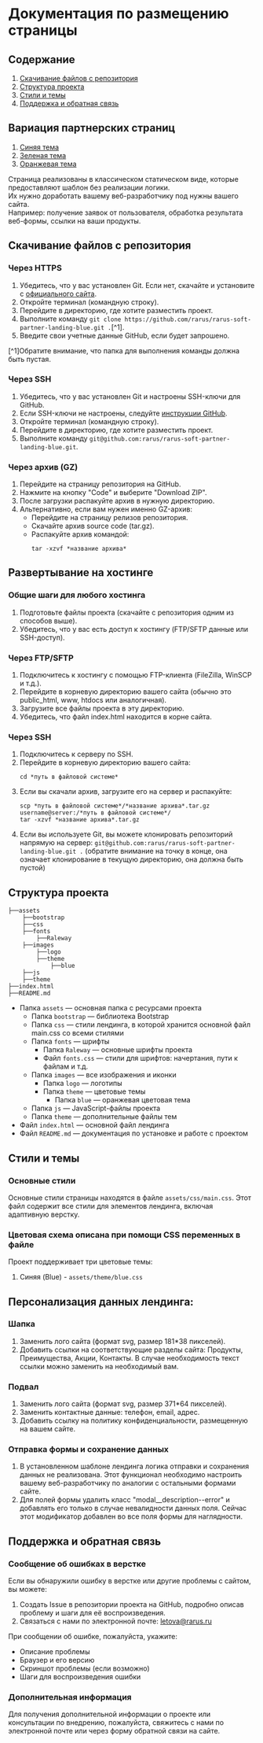 # Документация по размещению страницы

## Содержание
1. [Скачивание файлов с репозитория](#скачивание-файлов-с-репозитория)
2. [Структура проекта](#структура-проекта)
3. [Стили и темы](#стили-и-темы)
4. [Поддержка и обратная связь](#поддержка-и-обратная-связь)

## Вариация партнерских страниц
1. [Синяя тема](https://rarus.github.io/rarus-soft-partner-landing-blue/)
2. [Зеленая тема](https://rarus.github.io/rarus-soft-partner-landing-green/)
3. [Оранжевая тема](https://rarus.github.io/rarus-soft-partner-landing-orange/)

Страница реализованы в классическом статическом виде, которые предоставляют шаблон без реализации логики.  
Их нужно доработать вашему веб-разработчику под нужны вашего сайта.  
Например: получение заявок от пользователя, обработка результата веб-формы, ссылки на ваши продукты.

## Скачивание файлов с репозитория

### Через HTTPS

1. Убедитесь, что у вас установлен Git. Если нет, скачайте и установите с [официального сайта](https://git-scm.com/).
2. Откройте терминал (командную строку).
3. Перейдите в директорию, где хотите разместить проект.
4. Выполните команду `git clone https://github.com/rarus/rarus-soft-partner-landing-blue.git .`[^1].
5. Введите свои учетные данные GitHub, если будет запрошено.

[^1]Обратите внимание, что папка для выполнения команды должна быть пустая.

### Через SSH

1. Убедитесь, что у вас установлен Git и настроены SSH-ключи для GitHub.
2. Если SSH-ключи не настроены, следуйте [инструкции GitHub](https://docs.github.com/en/authentication/connecting-to-github-with-ssh/generating-a-new-ssh-key-and-adding-it-to-the-ssh-agent).
3. Откройте терминал (командную строку).
4. Перейдите в директорию, где хотите разместить проект.
5. Выполните команду `git@github.com:rarus/rarus-soft-partner-landing-blue.git`.
 
### Через архив (GZ)

1. Перейдите на страницу репозитория на GitHub.
2. Нажмите на кнопку "Code" и выберите "Download ZIP".
3. После загрузки распакуйте архив в нужную директорию.
4. Альтернативно, если вам нужен именно GZ-архив:
    - Перейдите на страницу релизов репозитория.
    - Скачайте архив source code (tar.gz).
    - Распакуйте архив командой:
      ```
      tar -xzvf *название архива*
      ```

## Развертывание на хостинге

### Общие шаги для любого хостинга

1. Подготовьте файлы проекта (скачайте с репозитория одним из способов выше).
2. Убедитесь, что у вас есть доступ к хостингу (FTP/SFTP данные или SSH-доступ).

### Через FTP/SFTP

1. Подключитесь к хостингу с помощью FTP-клиента (FileZilla, WinSCP и т.д.).
2. Перейдите в корневую директорию вашего сайта (обычно это public_html, www, htdocs или аналогичная).
3. Загрузите все файлы проекта в эту директорию.
4. Убедитесь, что файл index.html находится в корне сайта.

### Через SSH

1. Подключитесь к серверу по SSH.
2. Перейдите в корневую директорию вашего сайта:
   ```
   cd *путь в файловой системе*
   ```
3. Если вы скачали архив, загрузите его на сервер и распакуйте:
   ```
   scp *путь в файловой системе*/*название архива*.tar.gz username@server:/*путь в файловой системе*/
   tar -xzvf *название архива*.tar.gz
   ```
4. Если вы используете Git, вы можете клонировать репозиторий напрямую на сервер: ```git@github.com:rarus/rarus-soft-partner-landing-blue.git .```
   (обратите внимание на точку в конце, она означает клонирование в текущую директорию, она должна быть пустой)


## Структура проекта

```
├──assets
    ├──bootstrap
    ├──css
    ├──fonts
        ├──Raleway
    ├──images
        ├──logo
        ├──theme
            ├──blue
    ├──js
    ├──theme
├──index.html
├──README.md
```

* Папка `assets` — основная папка с ресурсами проекта
    * Папка `bootstrap` — библиотека Bootstrap
    * Папка `css` — стили лендинга, в которой хранится основной файл main.css со всеми стилями
    * Папка `fonts` — шрифты
        * Папка `Raleway` — основные шрифты проекта
        * Файл `fonts.css` — стили для шрифтов: начертания, пути к файлам и т.д.
    * Папка `images` — все изображения и иконки
        * Папка `logo` — логотипы
        * Папка `theme` — цветовые темы
            * Папка `blue` — оранжевая цветовая тема
    * Папка `js` — JavaScript-файлы проекта
    * Папка `theme` — дополнительные файлы тем
* Файл `index.html` — основной файл лендинга
* Файл `README.md` — документация по установке и работе с проектом

## Стили и темы

### Основные стили

Основные стили страницы находятся в файле `assets/css/main.css`. Этот файл содержит все стили для элементов лендинга, включая адаптивную верстку.

### Цветовая схема описана при помощи CSS переменных в файле
Проект поддерживает три цветовые темы:
1. Синяя (Blue) - `assets/theme/blue.css`

## Персонализация данных лендинга:

### Шапка
1. Заменить лого сайта (формат svg, размер 181*38 пикселей).
2. Добавить ссылки на соответствующие разделы сайта: Продукты, Преимущества, Акции, Контакты. В случае необходимость текст ссылки можно заменить на необходимый вам.

### Подвал
1. Заменить лого сайта (формат svg, размер 371*64 пикселей).
2. Заменить контактные данные: телефон, email, адрес.
3. Добавить ссылку на политику конфиденциальности, размещенную на вашем сайте.

### Отправка формы и сохранение данных
1. В установленном шаблоне лендинга логика отправки и сохранения данных не реализована. Этот функционал необходимо настроить вашему веб-разработчику по аналогии с остальными формами сайте.
2. Для полей формы удалить класс "modal__description--error" и добавлять его только в случае невалидности данных поля. Сейчас этот модификатор добавлен во все поля формы для наглядности.

## Поддержка и обратная связь

### Сообщение об ошибках в верстке

Если вы обнаружили ошибку в верстке или другие проблемы с сайтом, вы можете:

1. Создать Issue в репозитории проекта на GitHub, подробно описав проблему и шаги для её воспроизведения.
2. Связаться с нами по электронной почте: letova@rarus.ru

При сообщении об ошибке, пожалуйста, укажите:
- Описание проблемы
- Браузер и его версию
- Скриншот проблемы (если возможно)
- Шаги для воспроизведения ошибки

### Дополнительная информация

Для получения дополнительной информации о проекте или консультации по внедрению, пожалуйста, свяжитесь с нами по электронной почте или через форму обратной связи на сайте.